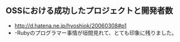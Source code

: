 ## OSSにおける成功したプロジェクトと開発者数

* http://d.hatena.ne.jp/hyoshiok/20060308#p1
* -Rubyのプログラマー事情が垣間見れて、とても印象に残りました。

